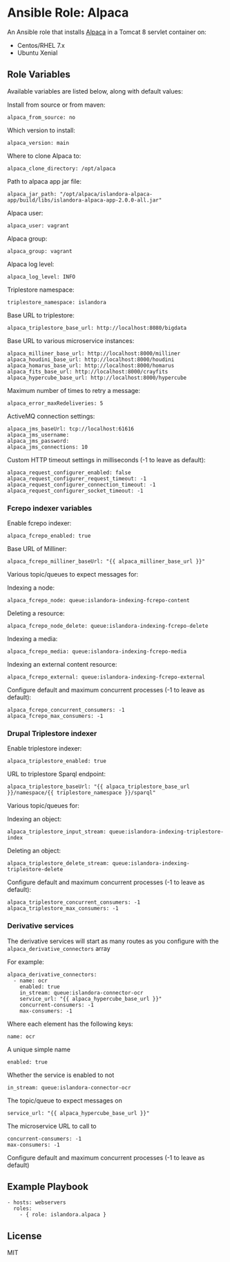 # Ansible Role: Alpaca

An Ansible role that installs [Alpaca](https://github.com/Islandora-CLAW/Alpaca) in a Tomcat 8 servlet container on:

* Centos/RHEL 7.x
* Ubuntu Xenial

## Role Variables

Available variables are listed below, along with default values:

Install from source or from maven:
```
alpaca_from_source: no
```

Which version to install:
```
alpaca_version: main
```

Where to clone Alpaca to:
```
alpaca_clone_directory: /opt/alpaca
```

Path to alpaca app jar file:
```
alpaca_jar_path: "/opt/alpaca/islandora-alpaca-app/build/libs/islandora-alpaca-app-2.0.0-all.jar"
```

Alpaca user:
```
alpaca_user: vagrant
```

Alpaca group:
```
alpaca_group: vagrant
```

Alpaca log level:
```
alpaca_log_level: INFO
```

Triplestore namespace:
```
triplestore_namespace: islandora
```

Base URL to triplestore:
```
alpaca_triplestore_base_url: http://localhost:8080/bigdata
```

Base URL to various microservice instances:
```
alpaca_milliner_base_url: http://localhost:8000/milliner
alpaca_houdini_base_url: http://localhost:8000/houdini
alpaca_homarus_base_url: http://localhost:8000/homarus
alpaca_fits_base_url: http://localhost:8000/crayfits
alpaca_hypercube_base_url: http://localhost:8000/hypercube
```

Maximum number of times to retry a message:
```
alpaca_error_maxRedeliveries: 5
```

ActiveMQ connection settings:
```
alpaca_jms_baseUrl: tcp://localhost:61616
alpaca_jms_username:
alpaca_jms_password:
alpaca_jms_connections: 10
```

Custom HTTP timeout settings in milliseconds (-1 to leave as default):
```
alpaca_request_configurer_enabled: false
alpaca_request_configurer_request_timeout: -1
alpaca_request_configurer_connection_timeout: -1
alpaca_request_configurer_socket_timeout: -1
```

### Fcrepo indexer variables

Enable fcrepo indexer:
```
alpaca_fcrepo_enabled: true
```

Base URL of Milliner:
```
alpaca_fcrepo_milliner_baseUrl: "{{ alpaca_milliner_base_url }}"
```

Various topic/queues to expect messages for:

Indexing a node:
```
alpaca_fcrepo_node: queue:islandora-indexing-fcrepo-content
```

Deleting a resource:
```
alpaca_fcrepo_node_delete: queue:islandora-indexing-fcrepo-delete
```

Indexing a media:
```
alpaca_fcrepo_media: queue:islandora-indexing-fcrepo-media
```

Indexing an external content resource:
```
alpaca_fcrepo_external: queue:islandora-indexing-fcrepo-external
```

Configure default and maximum concurrent processes (-1 to leave as default):
```
alpaca_fcrepo_concurrent_consumers: -1
alpaca_fcrepo_max_consumers: -1
```

### Drupal Triplestore indexer

Enable triplestore indexer:
```
alpaca_triplestore_enabled: true
```

URL to triplestore Sparql endpoint:
```
alpaca_triplestore_baseUrl: "{{ alpaca_triplestore_base_url }}/namespace/{{ triplestore_namespace }}/sparql"
```

Various topic/queues for:

Indexing an object:
```
alpaca_triplestore_input_stream: queue:islandora-indexing-triplestore-index
```

Deleting an object:
```
alpaca_triplestore_delete_stream: queue:islandora-indexing-triplestore-delete
```

Configure default and maximum concurrent processes (-1 to leave as default):
```
alpaca_triplestore_concurrent_consumers: -1
alpaca_triplestore_max_consumers: -1
```

### Derivative services

The derivative services will start as many routes as you configure with the `alpaca_derivative_connectors` array

For example:

```
alpaca_derivative_connectors:
  - name: ocr
    enabled: true
    in_stream: queue:islandora-connector-ocr
    service_url: "{{ alpaca_hypercube_base_url }}"
    concurrent-consumers: -1
    max-consumers: -1
```

Where each element has the following keys:

```
name: ocr
```
A unique simple name

```
enabled: true
```
Whether the service is enabled to not

```
in_stream: queue:islandora-connector-ocr
```
The topic/queue to expect messages on

```
service_url: "{{ alpaca_hypercube_base_url }}"
```
The microservice URL to call to

```
concurrent-consumers: -1
max-consumers: -1
```
Configure default and maximum concurrent processes (-1 to leave as default)


## Example Playbook

    - hosts: webservers
      roles:
        - { role: islandora.alpaca }

## License

MIT